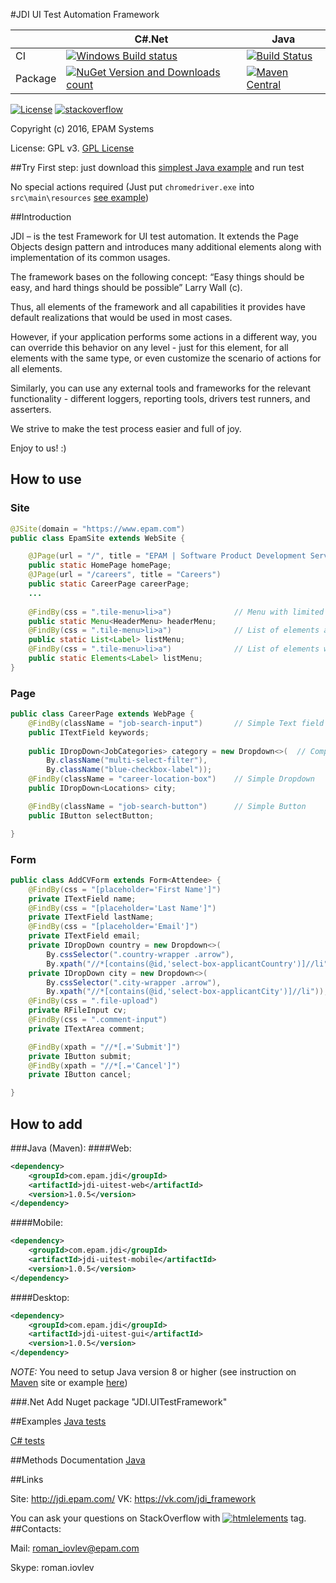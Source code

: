 #JDI UI Test Automation Framework

||C#.Net|Java|
|---|---|---|
|CI|[![Windows Build status](https://ci.appveyor.com/api/projects/status/0tqpq0g45urdhg2m/branch/master?svg=true)](https://ci.appveyor.com/project/elv1s42/jdi-yqifx/branch/master)|[![Build Status](https://travis-ci.org/epam/JDI.svg?branch=master)](https://travis-ci.org/epam/JDI)|
|Package|[![NuGet Version and Downloads count](https://buildstats.info/nuget/JDI.UITestFramework)](https://www.nuget.org/packages/JDI.UITestFramework)|[![Maven Central](https://maven-badges.herokuapp.com/maven-central/com.epam.jdi/jdi-commons/badge.svg)](https://maven-badges.herokuapp.com/maven-central/com.epam.jdi/jdi-commons)|

[![License](https://img.shields.io/badge/license-GPLv3-blue.svg)](http://www.gnu.org/licenses/gpl-3.0.html)
[![stackoverflow](https://img.shields.io/badge/stackoverflow-jdiframework-orange.svg?style=flat)](http://stackoverflow.com/questions/tagged/jdiframework)

Copyright (c) 2016, EPAM Systems

License: GPL v3. [GPL License](http://www.gnu.org/licenses)

##Try
First step: just download this [simplest Java example](https://github.com/epam/JDI-Examples/archive/master.zip) and run test

No special actions required (Just put `chromedriver.exe` into `src\main\resources` [see example](http://pix.my/pGNrjbmD)) 

##Introduction

JDI – is the test Framework for UI test automation. It extends the Page Objects design pattern and introduces many additional elements along with implementation of its common usages.

The framework bases on the following concept: “Easy things should be easy, and hard things should be possible” Larry Wall (c).

Thus, all elements of the framework and all capabilities it provides have default realizations that would be used in most cases. 

However, if your application performs some actions in a different way, you can override this behavior on any level - just for this element, for all elements with the same type, or even customize the scenario of actions for all elements.

Similarly, you can use any external tools and frameworks for the relevant functionality - different loggers, reporting tools, drivers test runners, and asserters.

We strive to make the test process easier and full of joy.

Enjoy to us! :)


## How to use
### Site
```Java
@JSite(domain = "https://www.epam.com")
public class EpamSite extends WebSite {

    @JPage(url = "/", title = "EPAM | Software Product Development Services")
    public static HomePage homePage;
    @JPage(url = "/careers", title = "Careers")
    public static CareerPage careerPage;
    ...
    
    @FindBy(css = ".tile-menu>li>a")              // Menu with limited list of options described by enum Header menu
    public static Menu<HeaderMenu> headerMenu; 
    @FindBy(css = ".tile-menu>li>a")              // List of elements accessible only by index
    public static List<Label> listMenu;
    @FindBy(css = ".tile-menu>li>a")              // List of elements with ability to access by name
    public static Elements<Label> listMenu;
}
```
### Page
```Java
public class CareerPage extends WebPage {
    @FindBy(className = "job-search-input")       // Simple Text field
    public ITextField keywords;
    
    public IDropDown<JobCategories> category = new Dropdown<>(  // Complex Dropdown with two locators
        By.className("multi-select-filter"), 
        By.className("blue-checkbox-label"));
    @FindBy(className = "career-location-box")    // Simple Dropdown
    public IDropDown<Locations> city;

    @FindBy(className = "job-search-button")      // Simple Button
    public IButton selectButton;

}
```
### Form
```Java
public class AddCVForm extends Form<Attendee> {  
    @FindBy(css = "[placeholder='First Name']") 
    private ITextField name;
    @FindBy(css = "[placeholder='Last Name']")  
    private ITextField lastName;
    @FindBy(css = "[placeholder='Email']")      
    private ITextField email;
    private IDropDown country = new Dropdown<>(
        By.cssSelector(".country-wrapper .arrow"), 
        By.xpath("//*[contains(@id,'select-box-applicantCountry')]//li"));
    private IDropDown city = new Dropdown<>(
        By.cssSelector(".city-wrapper .arrow"), 
        By.xpath("//*[contains(@id,'select-box-applicantCity')]//li"));
    @FindBy(css = ".file-upload")               
    private RFileInput cv;
    @FindBy(css = ".comment-input")             
    private ITextArea comment;

    @FindBy(xpath = "//*[.='Submit']")          
    private IButton submit;
    @FindBy(xpath = "//*[.='Cancel']")          
    private IButton cancel;

}
```

## How to add
###Java (Maven):
####Web:
```xml
<dependency>
    <groupId>com.epam.jdi</groupId>
    <artifactId>jdi-uitest-web</artifactId>
    <version>1.0.5</version>
</dependency>
```
####Mobile:
```xml
<dependency>
    <groupId>com.epam.jdi</groupId>
    <artifactId>jdi-uitest-mobile</artifactId>
    <version>1.0.5</version>
</dependency>
```
####Desktop:
```xml
<dependency>
    <groupId>com.epam.jdi</groupId>
    <artifactId>jdi-uitest-gui</artifactId>
    <version>1.0.5</version>
</dependency>
```
*NOTE:* You need to setup Java version 8 or higher (see instruction on [Maven](https://maven.apache.org/plugins/maven-compiler-plugin/examples/set-compiler-source-and-target.html) site or example [here](https://github.com/epam/JDI/blob/master/Java/Tests/jdi-uitest-tutorialtests/pom.xml))

###.Net 
Add Nuget package "JDI.UITestFramework"

##Examples
[Java tests](https://github.com/epam/JDI/tree/master/Java/Tests)

[C# tests](https://github.com/epam/JDI/tree/master/C%23.Net/Tests)

##Methods Documentation
[Java](https://github.com/epam/JDI/blob/master/JDI_UI_TEST_Framework.docx )

##Links

Site: http://jdi.epam.com/
VK: https://vk.com/jdi_framework

You can ask your questions on StackOverflow with [![htmlelements](https://img.shields.io/badge/stackoverflow-jdiframework-orange.svg?style=flat)](http://stackoverflow.com/questions/tagged/jdiframework) tag.
##Contacts:

Mail: roman_iovlev@epam.com

Skype: roman.iovlev

